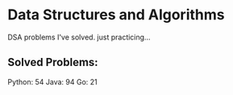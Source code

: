 # Data Structures and Algorithms
DSA problems I've solved. just practicing...

## Solved Problems:
Python: 54
Java: 94
Go: 21

